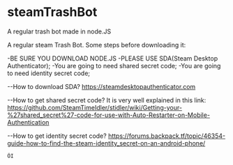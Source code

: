 # steamTrashBot
A regular trash bot made in node.JS

A regular steam Trash Bot.
Some steps before downloading it:

-BE SURE YOU DOWNLOAD NODE.JS
-PLEASE USE SDA(Steam Desktop Authenticator);
-You are going to need shared secret code;
-You are going to need identity secret code;


--How to download SDA?
https://steamdesktopauthenticator.com

--How to get shared secret code?
It is very well explained in this link:
https://github.com/SteamTimeIdler/stidler/wiki/Getting-your-%27shared_secret%27-code-for-use-with-Auto-Restarter-on-Mobile-Authentication

--How to get identity secret code?
https://forums.backpack.tf/topic/46354-guide-how-to-find-the-steam-identity_secret-on-an-android-phone/

~~~
ÕI
~~~
